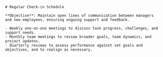 
    # Regular Check-in Schedule
    
    **Objective**: Maintain open lines of communication between managers and new employees, ensuring ongoing support and feedback.
    
    - Weekly one-on-one meetings to discuss task progress, challenges, and support needs.
    - Monthly team meetings to review broader goals, team dynamics, and project updates.
    - Quarterly reviews to assess performance against set goals and objectives, and to realign as necessary.
    